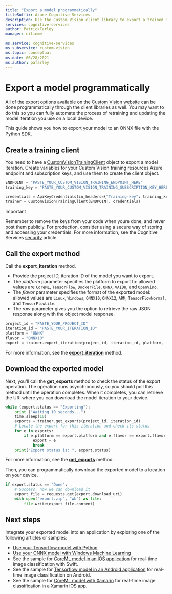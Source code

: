 ```yaml
---
title: "Export a model programmatically"
titleSuffix: Azure Cognitive Services
description: Use the Custom Vision client library to export a trained model.
services: cognitive-services
author: PatrickFarley
manager: nitinme

ms.service: cognitive-services
ms.subservice: custom-vision
ms.topic: conceptual
ms.date: 06/28/2021
ms.author: pafarley
---
```


# Export a model programmatically

All of the export options available on the [Custom Vision website](https://www.customvision.ai/) can be done programmatically through the client libraries as well. You may want to do this so you can fully automate the process of retraining and updating the model iteration you use on a local device.

This guide shows you how to export your model to an ONNX file with the Python SDK.

## Create a training client

You need to have a [CustomVisionTrainingClient](/python/api/azure-cognitiveservices-vision-customvision/azure.cognitiveservices.vision.customvision.training.customvisiontrainingclient) object to export a model iteration. Create variables for your Custom Vision training resources Azure endpoint and subscription keys, and use them to create the client object.

```python
ENDPOINT = "PASTE_YOUR_CUSTOM_VISION_TRAINING_ENDPOINT_HERE"
training_key = "PASTE_YOUR_CUSTOM_VISION_TRAINING_SUBSCRIPTION_KEY_HERE"

credentials = ApiKeyCredentials(in_headers={"Training-key": training_key})
trainer = CustomVisionTrainingClient(ENDPOINT, credentials)
```

> [!IMPORTANT]
> Remember to remove the keys from your code when youre done, and never post them publicly. For production, consider using a secure way of storing and accessing your credentials. For more information, see the Cognitive Services [security](../cognitive-services-security.md) article.

## Call the export method

Call the **export_iteration** method.
* Provide the project ID, iteration ID of the model you want to export. 
* The *platform* parameter specifies the platform to export to: allowed values are `CoreML`, `TensorFlow`, `DockerFile`, `ONNX`, `VAIDK`, and `OpenVino`. 
* The *flavor* parameter specifies the format of the exported model: allowed values are `Linux`, `Windows`, `ONNX10`, `ONNX12`, `ARM`, `TensorFlowNormal`, and `TensorFlowLite`.
* The *raw* parameter gives you the option to retrieve the raw JSON response along with the object model response.

```python
project_id = "PASTE_YOUR_PROJECT_ID"
iteration_id = "PASTE_YOUR_ITERATION_ID"
platform = "ONNX"
flavor = "ONNX10"
export = trainer.export_iteration(project_id, iteration_id, platform, flavor, raw=False)
```

For more information, see the **[export_iteration](/python/api/azure-cognitiveservices-vision-customvision/azure.cognitiveservices.vision.customvision.training.operations.customvisiontrainingclientoperationsmixin#export-iteration-project-id--iteration-id--platform--flavor-none--custom-headers-none--raw-false----operation-config-)** method.

## Download the exported model

Next, you'll call the **get_exports** method to check the status of the export operation. The operation runs asynchronously, so you should poll this method until the operation completes. When it completes, you can retrieve the URI where you can download the model iteration to your device.

```python
while (export.status == "Exporting"):
    print ("Waiting 10 seconds...")
    time.sleep(10)
    exports = trainer.get_exports(project_id, iteration_id)
    # Locate the export for this iteration and check its status  
    for e in exports:
        if e.platform == export.platform and e.flavor == export.flavor:
            export = e
            break
    print("Export status is: ", export.status)
```

For more information, see the **[get_exports](/python/api/azure-cognitiveservices-vision-customvision/azure.cognitiveservices.vision.customvision.training.operations.customvisiontrainingclientoperationsmixin#get-exports-project-id--iteration-id--custom-headers-none--raw-false----operation-config-)** method.

Then, you can programmatically download the exported model to a location on your device.

```python
if export.status == "Done":
    # Success, now we can download it
    export_file = requests.get(export.download_uri)
    with open("export.zip", "wb") as file:
        file.write(export_file.content)
```

## Next steps

Integrate your exported model into an application by exploring one of the following articles or samples:

* [Use your Tensorflow model with Python](export-model-python.md)
* [Use your ONNX model with Windows Machine Learning](custom-vision-onnx-windows-ml.md)
* See the sample for [CoreML model in an iOS application](https://go.microsoft.com/fwlink/?linkid=857726) for real-time image classification with Swift.
* See the sample for [Tensorflow model in an Android application](https://github.com/Azure-Samples/cognitive-services-android-customvision-sample) for real-time image classification on Android.
* See the sample for [CoreML model with Xamarin](https://github.com/xamarin/ios-samples/tree/master/ios11/CoreMLAzureModel) for real-time image classification in a Xamarin iOS app.